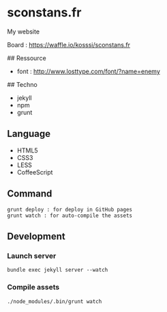 # sconstans.fr

My website

Board : https://waffle.io/kosssi/sconstans.fr

## Ressource

- font : http://www.losttype.com/font/?name=enemy

## Techno

- jekyll
- npm
- grunt

## Language

- HTML5
- CSS3
- LESS
- CoffeeScript

## Command

    grunt deploy : for deploy in GitHub pages
    grunt watch : for auto-compile the assets

## Development

### Launch server

    bundle exec jekyll server --watch

### Compile assets

    ./node_modules/.bin/grunt watch
